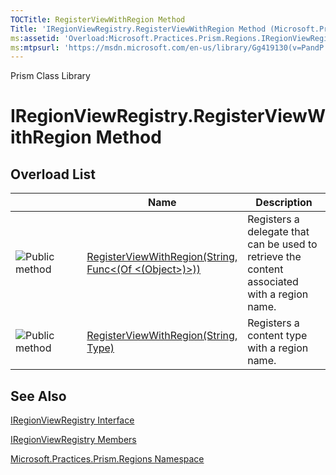 ```yaml
---
TOCTitle: RegisterViewWithRegion Method
Title: 'IRegionViewRegistry.RegisterViewWithRegion Method (Microsoft.Practices.Prism.Regions)'
ms:assetid: 'Overload:Microsoft.Practices.Prism.Regions.IRegionViewRegistry.RegisterViewWithRegion'
ms:mtpsurl: 'https://msdn.microsoft.com/en-us/library/Gg419130(v=PandP.50)'
---
```


Prism Class Library

IRegionViewRegistry.RegisterViewWithRegion Method
=====================================================

Overload List
-------------

<span id="overloadMembersTableToggle"></span>
<table>
<colgroup>
<col width="33%" />
<col width="33%" />
<col width="33%" />
</colgroup>
<thead>
<tr class="header">
<th> </th>
<th>Name</th>
<th>Description</th>
</tr>
</thead>
<tbody>
<tr class="odd">
<td><img src="https://msdn.microsoft.com/en-us/Gg419130.pubmethod(en-us,PandP.50).gif" title="Public method" /></td>
<td><a href="https://msdn.microsoft.com/m:microsoft.practices.prism.regions.iregionviewregistry.registerviewwithregion(system.string%2csystem.func%7bsystem.object%7d)">RegisterViewWithRegion(String, Func&lt;(Of &lt;(Object&gt;)&gt;))</a></td>
<td><div class="summary">
Registers a delegate that can be used to retrieve the content associated with a region name.
</div></td>
</tr>
<tr class="even">
<td><img src="https://msdn.microsoft.com/en-us/Gg419130.pubmethod(en-us,PandP.50).gif" title="Public method" /></td>
<td><a href="https://msdn.microsoft.com/m:microsoft.practices.prism.regions.iregionviewregistry.registerviewwithregion(system.string%2csystem.type)">RegisterViewWithRegion(String, Type)</a></td>
<td><div class="summary">
Registers a content type with a region name.
</div></td>
</tr>
</tbody>
</table>

See Also
--------

<span id="seeAlsoToggle"></span>
[IRegionViewRegistry Interface](https://msdn.microsoft.com/t:microsoft.practices.prism.regions.iregionviewregistry)

[IRegionViewRegistry Members](https://msdn.microsoft.com/allmembers.t:microsoft.practices.prism.regions.iregionviewregistry)

[Microsoft.Practices.Prism.Regions Namespace](https://msdn.microsoft.com/n:microsoft.practices.prism.regions)
